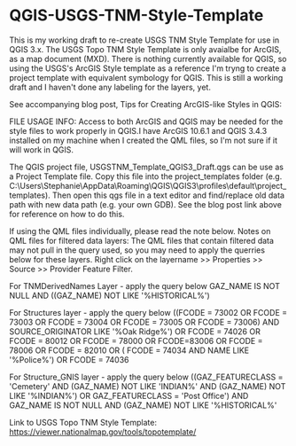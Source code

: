 # QGIS-USGS-TNM-Style-Template

This is my working draft to re-create USGS TNM Style Template for use in QGIS 3.x. The USGS Topo TNM Style Template is only avaialbe for ArcGIS, as a map document (MXD). There is nothing currently available for QGIS, so using the USGS's ArcGIS Style template as a reference I'm tryng to create a project template with equivalent symbology for QGIS. This is still a working draft and I haven't done any labeling for the layers, yet.

See accompanying blog post, Tips for Creating ArcGIS-like Styles in QGIS: 

FILE USAGE INFO:
Access to both ArcGIS and QGIS may be needed for the style files to work properly in QGIS.I have ArcGIS 10.6.1 and QGIS 3.4.3 installed on my machine when I created the QML files, so I'm not sure if it will work in QGIS.

The QGIS project file, USGSTNM_Template_QGIS3_Draft.qgs can be use as a Project Template file. Copy this file into the project_templates folder (e.g. C:\Users\Stephanie\AppData\Roaming\QGIS\QGIS3\profiles\default\project_templates). Then open this qgs file in a text editor and find/replace old data path with new data path (e.g. your own GDB). See the blog post link above for reference on how to do this.

If using the QML files individually, please read the note below.
Notes on QML files for filtered data layers:
The QML files that contain filtered data may not pull in the query used, so you may need to apply the querries below for these layers.
Right click on the layername >> Properties >> Source >> Provider Feature Filter.

For TNMDerivedNames Layer - apply the query below
GAZ_NAME IS NOT NULL AND 
((GAZ_NAME) NOT LIKE '%HISTORICAL%')

For Structures layer - apply the query below
((FCODE = 73002 OR FCODE = 73003 OR FCODE = 73004 OR FCODE = 73005 OR FCODE = 73006) AND SOURCE_ORIGINATOR LIKE '%Oak Ridge%') OR FCODE = 74026 OR FCODE = 80012 OR FCODE = 78000 OR FCODE=83006 OR FCODE = 78006 OR FCODE = 82010 OR ( FCODE = 74034 AND NAME LIKE '%Police%') OR FCODE = 74036

For Structure_GNIS layer - apply the query below
((GAZ_FEATURECLASS = 'Cemetery' AND (GAZ_NAME) NOT LIKE 'INDIAN%' AND (GAZ_NAME) NOT LIKE '%INDIAN%') OR GAZ_FEATURECLASS = 'Post Office') AND GAZ_NAME IS NOT NULL AND (GAZ_NAME) NOT LIKE '%HISTORICAL%'

Link to USGS Topo TNM Style Template: https://viewer.nationalmap.gov/tools/topotemplate/

